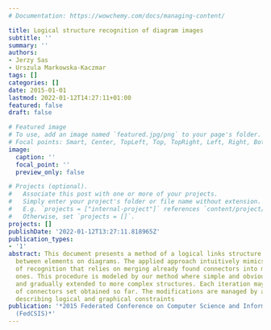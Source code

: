 ```yaml
---
# Documentation: https://wowchemy.com/docs/managing-content/

title: Logical structure recognition of diagram images
subtitle: ''
summary: ''
authors:
- Jerzy Sas
- Urszula Markowska-Kaczmar
tags: []
categories: []
date: 2015-01-01
lastmod: 2022-01-12T14:27:11+01:00
featured: false
draft: false

# Featured image
# To use, add an image named `featured.jpg/png` to your page's folder.
# Focal points: Smart, Center, TopLeft, Top, TopRight, Left, Right, BottomLeft, Bottom, BottomRight.
image:
  caption: ''
  focal_point: ''
  preview_only: false

# Projects (optional).
#   Associate this post with one or more of your projects.
#   Simply enter your project's folder or file name without extension.
#   E.g. `projects = ["internal-project"]` references `content/project/deep-learning/index.md`.
#   Otherwise, set `projects = []`.
projects: []
publishDate: '2022-01-12T13:27:11.818965Z'
publication_types:
- '1'
abstract: This document presents a method of a logical links structure recognition
  between elements on diagrams. The applied approach intuitively mimics a human way
  of recognition that relies on merging already found connectors into more complex
  ones. This procedure is modeled by our method where simple and obvious connectors
  and gradually extended to more complex structures. Each iteration may lead to modification
  of connectors set obtained so far. The modifications are managed by a rules set
  describing logical and graphical constraints
publication: '*2015 Federated Conference on Computer Science and Information Systems
  (FedCSIS)*'
---
```

